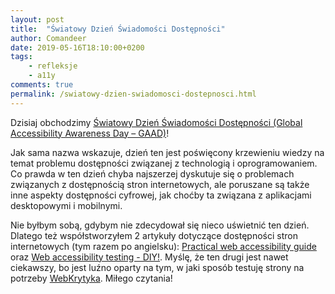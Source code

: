 ```yaml
---
layout: post
title:  "Światowy Dzień Świadomości Dostępności"
author: Comandeer
date: 2019-05-16T18:10:00+0200
tags: 
    - refleksje
    - a11y
comments: true
permalink: /swiatowy-dzien-swiadomosci-dostepnosci.html
---
```


Dzisiaj obchodzimy [Światowy Dzień Świadomości Dostępności (Global Accessibility Awareness Day – GAAD)](https://globalaccessibilityawarenessday.org/)!

Jak sama nazwa wskazuje, dzień ten jest poświęcony krzewieniu wiedzy na temat problemu dostępności związanej z technologią i oprogramowaniem. Co prawda w ten dzień chyba najszerzej dyskutuje się o problemach związanych z dostępnością stron internetowych, ale poruszane są także inne aspekty dostępności cyfrowej, jak choćby ta związana z aplikacjami desktopowymi i mobilnymi.

Nie byłbym sobą, gdybym nie zdecydował się nieco uświetnić ten dzień. Dlatego też współstworzyłem 2 artykuły dotyczące dostępności stron internetowych (tym razem po angielsku): [Practical web accessibility guide](https://ckeditor.com/blog/Practical-web-accessibility-guide/) oraz [Web accessibility testing - DIY!](https://ckeditor.com/blog/Web-accessibility-testing-DIY/). Myślę, że ten drugi jest nawet ciekawszy, bo jest luźno oparty na tym, w jaki sposób testuję strony na potrzeby [WebKrytyka](https://www.webkrytyk.pl/). Miłego czytania!
